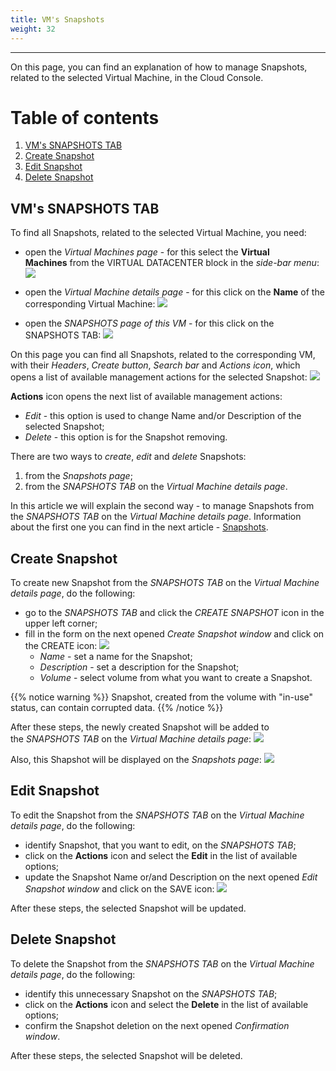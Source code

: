 ```yaml
---
title: VM's Snapshots
weight: 32
---
```

___
On this page, you can find an explanation of how to manage Snapshots, related to the selected Virtual Machine, in the Cloud Console.

# Table of contents
1. [VM's SNAPSHOTS TAB](#vm's-snapshots-tab)
1. [Create Snapshot](#create-snapshot)
1. [Edit Snapshot](#edit-snapshot)
1. [Delete Snapshot](#delete-snapshot)

## VM's SNAPSHOTS TAB
To find all Snapshots, related to the selected Virtual Machine, you need:
- open the *Virtual Machines page* - for this select the **Virtual Machines** from the VIRTUAL DATACENTER block in the *side-bar menu*:
![](../../../assets/images/conn-lin/7.png?classes=border,shadow)

- open the *Virtual Machine details page* - for this click on the **Name** of the corresponding Virtual Machine:
![](../../../assets/images/conn-lin/8.png?classes=border,shadow)

- open the *SNAPSHOTS page of this VM* - for this click on the SNAPSHOTS TAB:
![](../../../assets/images/snap/9.png?classes=border,shadow) 

On this page you can find all Snapshots, related to the corresponding VM, with their *Headers*, *Create button*, *Search bar* and *Actions icon*, which opens a list of available management actions for the selected Snapshot: 
![](../../../assets/images/snap/10.png?classes=border,shadow)   

**Actions** icon opens the next list of available management actions:
- *Edit* - this option is used to change Name and/or Description of the selected Snapshot;
- *Delete* - this option is for the Snapshot removing.

There are two ways to *create*, *edit* and *delete* Snapshots:
1. from the *Snapshots page*;
2. from the *SNAPSHOTS TAB* on the *Virtual Machine details page*.

In this article we will explain the second way - to manage Snapshots from the *SNAPSHOTS TAB* on the *Virtual Machine details page*. Information about the first one you can find in the next article - [Snapshots](https://docs.ventuscloud.eu/products/storage/snapshots/).    

## Create Snapshot
To create new Snapshot from the *SNAPSHOTS TAB* on the *Virtual Machine details page*, do the following:
- go to the *SNAPSHOTS TAB* and click the *CREATE SNAPSHOT* icon in the upper left corner;
- fill in the form on the next opened *Create Snapshot window* and click on the CREATE icon:
![](../../../assets/images/snap/11.png?classes=border,shadow)
  - *Name* - set a name for the Snapshot;
  - *Description* - set a description for the Snapshot;
  - *Volume* - select volume from what you want to create a Snapshot.

{{% notice warning %}}
Snapshot, created from the volume with "in-use" status, can contain corrupted data.
{{% /notice %}}  

After these steps, the newly created Snapshot will be added to the *SNAPSHOTS TAB* on the *Virtual Machine details page*:
![](../../../assets/images/snap/12.png?classes=border,shadow)

Also, this Shapshot will be displayed on the *Snapshots page*:
![](../../../assets/images/snap/13.png?classes=border,shadow)

## Edit Snapshot 
To edit the Snapshot from the *SNAPSHOTS TAB* on the *Virtual Machine details page*, do the following:
- identify Snapshot, that you want to edit, on the *SNAPSHOTS TAB*;
- click on the **Actions** icon and select the **Edit** in the list of available options;
- update the Snapshot Name or/and Description on the next opened *Edit Snapshot window* and click on the SAVE icon:
![](../../../assets/images/snap/6.png?classes=border,shadow)

After these steps, the selected Snapshot will be updated.

## Delete Snapshot
To delete the Snapshot from the *SNAPSHOTS TAB* on the *Virtual Machine details page*, do the following:
- identify this unnecessary Snapshot on the *SNAPSHOTS TAB*;
- click on the **Actions** icon and select the **Delete** in the list of available options;
- confirm the Snapshot deletion on the next opened *Confirmation window*.

After these steps, the selected Snapshot will be deleted.
